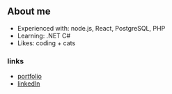 ## About me
- Experienced with: node.js, React, PostgreSQL, PHP
- Learning: .NET C#
- Likes: coding + cats

### links
- [portfolio](https://ksallows.github.io)
- [linkedIn](https://linkedin.com/in/katie-sallows)

<!--
**ksallows/ksallows** is a ✨ _special_ ✨ repository because its `README.md` (this file) appears on your GitHub profile.

Here are some ideas to get you started:

- 🔭 I’m currently working on ...
- 🌱 I’m currently learning ...
- 👯 I’m looking to collaborate on ...
- 🤔 I’m looking for help with ...
- 💬 Ask me about ...
- 📫 How to reach me: ...
- 😄 Pronouns: ...
- ⚡ Fun fact: ...
-->
